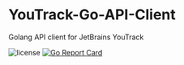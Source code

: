 # YouTrack-Go-API-Client
Golang API client for JetBrains YouTrack

![license](https://img.shields.io/github/license/ckopjiuoh/YouTrack-Go-API-Client.svg)
[![Go Report Card](https://goreportcard.com/badge/github.com/ckopjiuoh/YouTrack-Go-API-Client)](https://goreportcard.com/report/github.com/ckopjiuoh/YouTrack-Go-API-Client)
